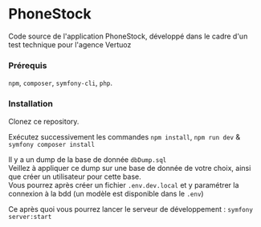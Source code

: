 # PhoneStock #

Code source de l'application PhoneStock, développé dans le cadre d'un test technique pour l'agence Vertuoz

### Prérequis ###

`npm`, `composer`, `symfony-cli`, `php`.

### Installation ###

Clonez ce repository.  

Exécutez successivement les commandes `npm install`,  `npm run dev` & `symfony composer install`

Il y a un dump de la base de donnée `dbDump.sql`  
Veillez à appliquer ce dump sur une base de donnée de votre choix, ainsi que créer un utilisateur pour cette base.  
Vous pourrez après créer un fichier `.env.dev.local` et y paramétrer la connexion à la bdd (un modèle est disponible dans le `.env`)  

Ce après quoi vous pourrez lancer le serveur de développement : `symfony server:start`
